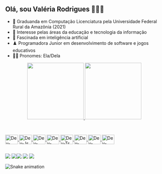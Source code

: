 ## Olá, sou Valéria Rodrigues 👩🏽‍💻

- 🚀 Graduanda em Computação Licenciatura pela Universidade Federal Rural da Amazônia (2021)
- 🔭 Interesse pelas áreas da educação e tecnologia da informação
- 🧠 Fascinada em inteligência artificial
- ♟️ Programadora Junior em desenvolvimento de software e jogos educativos
- 🏳️‍🌈 Pronomes: Ela/Dela

<div align="center">
<a href="https://github.com/vRodrigues22">
<img height="180em" src="https://github-readme-stats.vercel.app/api?username=vRodrigues22&show_icons=true&theme=dracula&include_all_commits=true&count_private=true"/>
<img height="180em" src="https://github-readme-stats.vercel.app/api/top-langs/?username=vRodrigues22&layout=compact&langs_count=7&theme=dracula"/>
</div>
  
##

<div style="display: inline_block"><br>
<img align="center" alt="Dev-CSS" height="30" width="40" <img src="https://cdn.jsdelivr.net/gh/devicons/devicon@latest/icons/typescript/typescript-original.svg">
<img align="center" alt="Dev-Js" height="30" width="40" <img src="https://cdn.jsdelivr.net/gh/devicons/devicon@latest/icons/javascript/javascript-original.svg">
<img align="center" alt="Dev-React" height="30" width="40" <img src="https://cdn.jsdelivr.net/gh/devicons/devicon@latest/icons/python/python-original.svg">
<img align="center" alt="Dev-HTML" height="30" width="40" <img src="https://cdn.jsdelivr.net/gh/devicons/devicon@latest/icons/godot/godot-original.svg">
<img align="center" alt="Dev-Ts" height="30" width="40" <img src="https://cdn.jsdelivr.net/gh/devicons/devicon@latest/icons/mysql/mysql-original.svg">
<img align="center" alt="Dev-CSS" height="30" width="40" <img src="https://cdn.jsdelivr.net/gh/devicons/devicon@latest/icons/django/django-plain.svg">
<img align="center" alt="Dev-HTML" height="30" width="40" <img src="https://cdn.jsdelivr.net/gh/devicons/devicon@latest/icons/visualstudio/visualstudio-original.svg">
<img align="center" alt="Dev-HTML" height="30" width="40" <img src="https://cdn.jsdelivr.net/gh/devicons/devicon@latest/icons/androidstudio/androidstudio-original.svg">
</div>
  
##
<!-- Editar links das redes sociais-->

<div>
<a href="www.youtube.com/@valeriarodrigues006" target="_blank"><img src="https://img.shields.io/badge/YouTube-FF0000?style=for-the-badge&logo=youtube&logoColor=white" target="_blanck"></a>
<a href="instagram.com/lela.0rodrigues?igshid=OGQ5ZDc2ODk2ZA==" target="_blank"><img src="https://img.shields.io/badge/-Instagram-%23E4405F?style=for-the-badge&logo=instagram&logoColor=white"target="_blank></a>
<a href = "mailto:valeriaorodrigues06@gmail.com"><img src="https://img.shields.io/badge/-Gmail-%23333?style=for-the-badge&logo=gmail&logoColor=white" target="_blank"></a>
<a href="www.linkedin.com/in/valéria-oliveira-rodrigues-509309187" target="_blank"><img src="https://img.shields.io/badge/-LinkedIn-%230077B5?style=for-the-badge&logo=linkedin&logoColor=white" target="_blank"></a>
<a href="https://gitlab.com/vRodrigues22" target="_blank"><img src="https://img.shields.io/badge/GitLab-330F63?style=for-the-badge&logo=gitlab&logoColor=white" target="_blank"></a>

![Snake animation](https://github.com/vRodrigues22/vRodrigues22/blob/output/github-contribution-grid-snake.svg)

</div>



                                                        
                                                       
